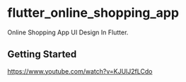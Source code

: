 # flutter_online_shopping_app

Online Shopping App UI Design In Flutter.

## Getting Started

https://www.youtube.com/watch?v=KJUlJ2fLCdo

